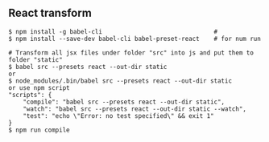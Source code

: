 ## React transform
    $ npm install -g babel-cli                               # 
    $ npm install --save-dev babel-cli babel-preset-react    # for num run

    # Transform all jsx files under folder "src" into js and put them to folder "static" 
    $ babel src --presets react --out-dir static
    or
    $ node_modules/.bin/babel src --presets react --out-dir static
    or use npm script
    "scripts": {
        "compile": "babel src --presets react --out-dir static",
        "watch": "babel src --presets react --out-dir static --watch",
        "test": "echo \"Error: no test specified\" && exit 1"
    }
    $ npm run compile